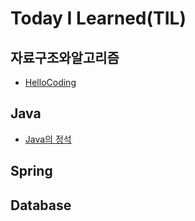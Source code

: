 # Today I Learned(TIL)

## 자료구조와알고리즘
* [HelloCoding](https://github.com/jjy3385/TIL/blob/main/%EC%9E%90%EB%A3%8C%EA%B5%AC%EC%A1%B0%EC%99%80%EC%95%8C%EA%B3%A0%EB%A6%AC%EC%A6%98/HelloCoding.md)

## Java
* [Java의 정석](https://github.com/jjy3385/TIL/blob/main/Java/Java%EC%9D%98%20%EC%A0%95%EC%84%9D/README.md)

## Spring

## Database

